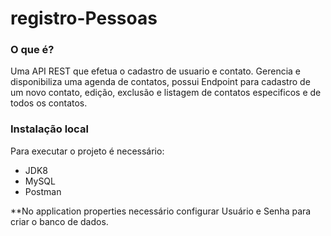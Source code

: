 # registro-Pessoas

### O que é?
Uma API REST que efetua o cadastro de usuario e contato. Gerencia e disponibiliza uma agenda de contatos, possui Endpoint para cadastro de 
um novo contato, edição, exclusão e listagem de contatos especificos e de todos os contatos.

### Instalação local
Para executar o projeto é necessário:

- JDK8
- MySQL
- Postman

**No application properties necessário configurar Usuário e Senha para criar o banco de dados.
